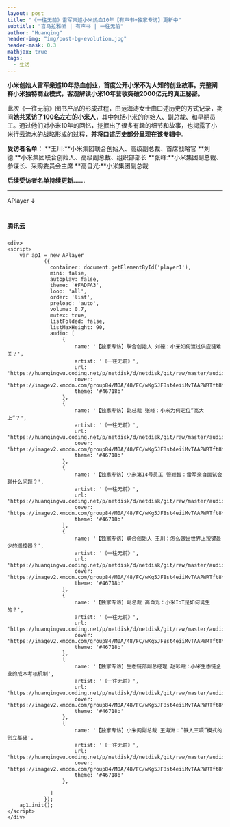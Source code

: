 ```yaml
---
layout: post
title: "《一往无前》雷军亲述小米热血10年【有声书+独家专访】更新中"
subtitle: "喜马拉雅听 | 有声书 | 一往无前"
author: "Huanqing"
header-img: "img/post-bg-evolution.jpg"
header-mask: 0.3
mathjax: true
tags:
  - 生活
---
```


**小米创始人雷军亲述10年热血创业，首度公开小米不为人知的创业故事。完整阐释小米独特商业模式，客观解读小米10年营收突破2000亿元的真正秘密。**

此次《一往无前》图书产品的形成过程，由范海涛女士由口述历史的方式记录，期间**她共采访了100名左右的小米人**，其中包括小米的创始人、副总裁、和早期员工。通过他们对小米10年的回忆，挖掘出了很多有趣的细节和故事，也揭露了小米行云流水的战略形成的过程，**并将口述历史部分呈现在该专辑中**。

**受访者名单：**
**王川:**小米集团联合创始人、高级副总裁、首席战略官
**刘德:**小米集团联合创始人、高级副总裁、组织部部长
**张峰:**小米集团副总裁、参谋长、采购委员会主席
**高自光:**小米集团副总裁

**后续受访者名单持续更新......**

--------------

APlayer ↓

<html>
<head>
    <link href="https://cdn.bootcss.com/aplayer/1.10.1/APlayer.min.css" rel="stylesheet">
    <script src="https://cdn.bootcss.com/aplayer/1.10.1/APlayer.min.js"></script>
    <style>
        .demo{width:auto;margin:30px auto 10px auto}
        .demo p{padding:10px 0}
    </style>
</head>
<body>
    <div class="demo">
        <p><strong>腾讯云</strong></p>
        <div id="player1">
        </div>
    </div>

    <div>
    <script>
        var ap1 = new APlayer
                ({
                  container: document.getElementById('player1'),
                  mini: false,
                  autoplay: false,
                  theme: '#FADFA3',
                  loop: 'all',
                  order: 'list',
                  preload: 'auto',
                  volume: 0.7,
                  mutex: true,
                  listFolded: false,
                  listMaxHeight: 90,
                  audio: [
                      {
                          name: '【独家专访】联合创始人 刘德：小米如何渡过供应链难关？',
                          artist: '《一往无前》',
                          url: 'https://huanqingwu.coding.net/p/netdisk/d/netdisk/git/raw/master/audio/YiWangWuQian_a.mp3',
                          cover: 'https://imagev2.xmcdn.com/group84/M0A/48/FC/wKg5JF8st4eiiMvTAAPWRTft8YU697.jpg',
                          theme: '#46718b'
                      },
                      {
                          name: '【独家专访】副总裁 张峰：小米为何定位“高大上”？',
                          artist: '《一往无前》',
                          url: 'https://huanqingwu.coding.net/p/netdisk/d/netdisk/git/raw/master/audio/YiWangWuQian_b.mp3',
                          cover: 'https://imagev2.xmcdn.com/group84/M0A/48/FC/wKg5JF8st4eiiMvTAAPWRTft8YU697.jpg',
                          theme: '#46718b'
                      },
                      {
                          name: '【独家专访】小米第14号员工 管颖智：雷军亲自面试会聊什么问题？',
                          artist: '《一往无前》',
                          url: 'https://huanqingwu.coding.net/p/netdisk/d/netdisk/git/raw/master/audio/YiWangWuQian_c.mp3',
                          cover: 'https://imagev2.xmcdn.com/group84/M0A/48/FC/wKg5JF8st4eiiMvTAAPWRTft8YU697.jpg',
                          theme: '#46718b'
                      },
                      {
                          name: '【独家专访】联合创始人 王川：怎么做出世界上按键最少的遥控器？',
                          artist: '《一往无前》',
                          url: 'https://huanqingwu.coding.net/p/netdisk/d/netdisk/git/raw/master/audio/YiWangWuQian_d.mp3',
                          cover: 'https://imagev2.xmcdn.com/group84/M0A/48/FC/wKg5JF8st4eiiMvTAAPWRTft8YU697.jpg',
                          theme: '#46718b'
                      },
                      {
                          name: '【独家专访】副总裁 高自光：小米IoT是如何诞生的？',
                          artist: '《一往无前》',
                          url: 'https://huanqingwu.coding.net/p/netdisk/d/netdisk/git/raw/master/audio/YiWangWuQian_e.mp3',
                          cover: 'https://imagev2.xmcdn.com/group84/M0A/48/FC/wKg5JF8st4eiiMvTAAPWRTft8YU697.jpg',
                          theme: '#46718b'
                      },
                      {
                          name: '【独家专访】生态链部副总经理 赵彩霞：小米生态链企业的成本考核机制',
                          artist: '《一往无前》',
                          url: 'https://huanqingwu.coding.net/p/netdisk/d/netdisk/git/raw/master/audio/YiWangWuQian_f.mp3',
                          cover: 'https://imagev2.xmcdn.com/group84/M0A/48/FC/wKg5JF8st4eiiMvTAAPWRTft8YU697.jpg',
                          theme: '#46718b'
                      },
                      {
                          name: '【独家专访】小米网副总裁 王海洲：“铁人三项”模式的创立基础',
                          artist: '《一往无前》',
                          url: 'https://huanqingwu.coding.net/p/netdisk/d/netdisk/git/raw/master/audio/YiWangWuQian_g.mp3',
                          cover: 'https://imagev2.xmcdn.com/group84/M0A/48/FC/wKg5JF8st4eiiMvTAAPWRTft8YU697.jpg',
                          theme: '#46718b'
                      },

                  ]
                });
        ap1.init();
    </script>
    </div>


</body>
